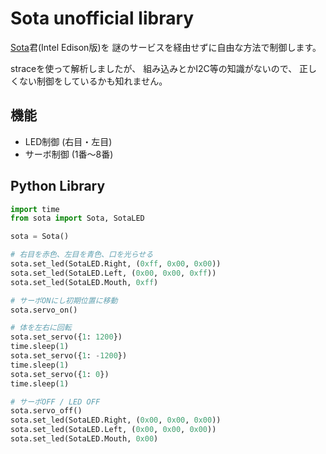 Sota unofficial library
=======================

[Sota](https://sota.vstone.co.jp/home/)君(Intel Edison版)を
謎のサービスを経由せずに自由な方法で制御します。

straceを使って解析しましたが、
組み込みとかI2C等の知識がないので、
正しくない制御をしているかも知れません。

機能
----

* LED制御 (右目・左目)
* サーボ制御 (1番〜8番)

Python Library
--------------

```python
import time
from sota import Sota, SotaLED

sota = Sota()

# 右目を赤色、左目を青色、口を光らせる
sota.set_led(SotaLED.Right, (0xff, 0x00, 0x00))
sota.set_led(SotaLED.Left, (0x00, 0x00, 0xff))
sota.set_led(SotaLED.Mouth, 0xff)

# サーボONにし初期位置に移動
sota.servo_on()

# 体を左右に回転
sota.set_servo({1: 1200})
time.sleep(1)
sota.set_servo({1: -1200})
time.sleep(1)
sota.set_servo({1: 0})
time.sleep(1)

# サーボOFF / LED OFF
sota.servo_off()
sota.set_led(SotaLED.Right, (0x00, 0x00, 0x00))
sota.set_led(SotaLED.Left, (0x00, 0x00, 0x00))
sota.set_led(SotaLED.Mouth, 0x00)
```
